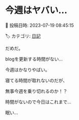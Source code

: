 # 今週はヤバい…

📅 投稿日時: 2023-07-19 08:45:15

🏷️ カテゴリ: [日記](cc4b5682fb7b8b144980957a978653fb0.md)

だめだ。


blogを更新する時間がない…


今週はかなりやばい。


寝てる時間が取れないのだが、


無事今週を乗り切れるのか！？





時間がないので今日はこれまで…


眠い…
